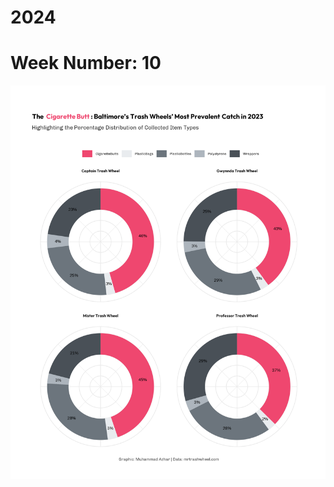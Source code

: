 # 2024 
# Week Number: 10

![🛞 Trash wheel](https://github.com/imagineazhar/TidyTuesday/blob/main/2024/2024-03-09/Week10.png)